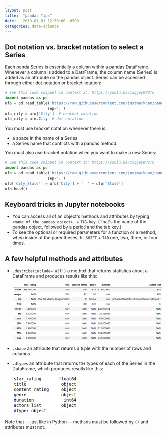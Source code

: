 ```yaml
---
layout: post
title:  "pandas Tips"
date:   2019-01-01 12:50:00 -0500
categories: data-science
---
```

## Dot notation vs. bracket notation to select a Series
Each panda Series is essentially a column within a pandas DataFrame. 
Whenever a column is added to a DataFrame, the column name (Series) is added
 as an attribute on the pandas object. Series 
can be accessed through either dot notation or bracket notation:

```python
# See this code snippet in context at: https://youtu.be/zxqjeyKP2Tk
import pandas as pd
ufo = pd.read_table('https://raw.githubusercontent.com/justmarkham/pandas-videos/master/data/ufo.csv',
                   sep=',')
ufo_city = ufo['City']  # bracket notation
ufo_city = ufo.City  # dot notation
```

You must use bracket notation whenever there is:

- a space in the name of a Series
- a Series name that conflicts with a pandas method

You must also use bracket notation when you want to make a new Series:

```python
# See this code snippet in context at: https://youtu.be/zxqjeyKP2Tk
import pandas as pd
ufo = pd.read_table('https://raw.githubusercontent.com/justmarkham/pandas-videos/master/data/ufo.csv',
                   sep=',')
ufo['City_State'] = ufo['City'] + ', ' + ufo['State']
ufo.head()
```

## Keyboard tricks in Jupyter notebooks
- You can access all of an object's methods and attributes by typing 
`<name_of_the_pandas_object>.` + `TAB-key`. (That's the name of the pandas 
object, followed by a period and the tab key.)
- To see the optional or required parameters for a function or a method, when inside of the parentheses, hit `SHIFT` + `TAB` one, two, three, or four times.

## A few helpful methods and attributes
- `.describe(include='all')` a method that returns statistics about a 
DataFrame and produces results like this:

  ![.describe() results](/img/describe.png)
- `.shape` an attribute that returns a tuple with the number of rows and 
columns
- `.dtypes` an attribute that returns the types of each of the Series in 
the DataFrame, which produces results like this:

  ![.dtypes results](/img/dtypes.png)

Note that -- just like in Python -- methods must be followed by `()` and 
attributes must not.